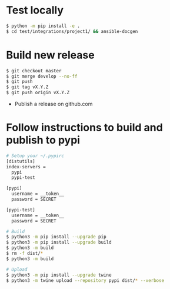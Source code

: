 Test locally
===

```bash
$ python -m pip install -e .
$ cd test/integrations/project1/ && ansible-docgen
```

Build new release
===

```bash
$ git checkout master
$ git merge develop --no-ff
$ git push
$ git tag vX.Y.Z
$ git push origin vX.Y.Z
```

- Publish a release on github.com

Follow instructions to build and publish to pypi
===

```bash
# Setup your ~/.pypirc
[distutils]
index-servers =
  pypi
  pypi-test

[pypi]
  username = __token__
  password = SECRET

[pypi-test]
  username = __token__
  password = SECRET

# Build
$ python3 -m pip install --upgrade pip
$ python3 -m pip install --upgrade build
$ python3 -m build
$ rm -f dist/*
$ python3 -m build

# Upload
$ python3 -m pip install --upgrade twine
$ python3 -m twine upload --repository pypi dist/* --verbose
```
